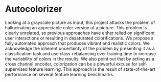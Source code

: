 # Autocolorizer
Looking at a grayscale picture as input, this project attacks the problem of hallucinating an appreciable color version of a picture. This problem is clearly unrelated, so previous approaches have either relied on significant user interactions or resulting in desaturated colorifications. We propose a fully automated approach that produces vibrant and realistic colors. We acknowledge the inherent uncertainty of the problem by presenting it as a classification task and use class-rebalancing over training time to increase the variability of colors in the results. We also point out that by acting as a cross channel encoder, colorization can be a powerful excuse for self-supervised feature learning. This approach is the result of state-of-the-art performance on several feature learning benchmarks.
